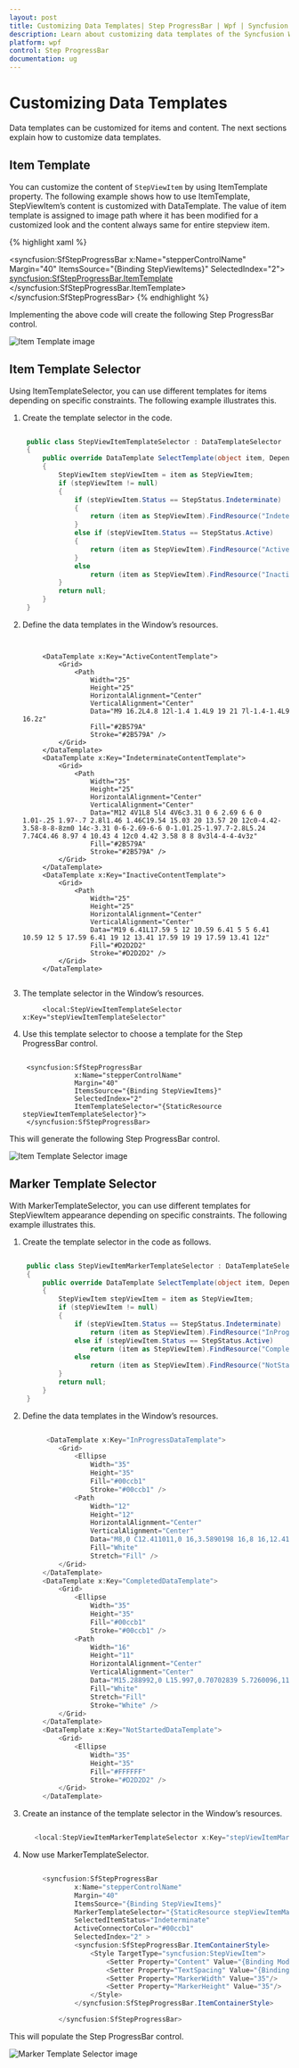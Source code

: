 ```yaml
---
layout: post
title: Customizing Data Templates| Step ProgressBar | Wpf | Syncfusion
description: Learn about customizing data templates of the Syncfusion WPF Step ProgressBar (SfStepProgressBar) control and more details.
platform: wpf
control: Step ProgressBar
documentation: ug
---
```


# Customizing Data Templates

Data templates can be customized for items and content. The next sections explain how to customize data templates.

## Item Template

You can customize the content of `StepViewItem` by using ItemTemplate property. The following example shows how to use ItemTemplate, StepViewItem’s content is customized with DataTemplate. The value of item template is assigned to image path where it has been modified for a customized look and the content always same for entire stepview item.


{% highlight xaml %}

 <syncfusion:SfStepProgressBar
                x:Name="stepperControlName"
                Margin="40"
                ItemsSource="{Binding StepViewItems}"
                SelectedIndex="2">
                <syncfusion:SfStepProgressBar.ItemTemplate>
                    <DataTemplate>
                        <Grid>
                            <Path
                    Width="25"
                    Height="25"
                    HorizontalAlignment="Center"
                    VerticalAlignment="Center"
                    Data="M9 16.2L4.8 12l-1.4 1.4L9 19 21 7l-1.4-1.4L9 16.2z"
                    Fill="#2B579A"
                    Stroke="#2B579A" />
                        </Grid>
                    </DataTemplate>
                </syncfusion:SfStepProgressBar.ItemTemplate>
            </syncfusion:SfStepProgressBar>
{% endhighlight %}

Implementing the above code will create the following Step ProgressBar control.



![Item Template image](Customizing-Data-Templates_images/Customizing-Data-Templates_img1.png)



## Item Template Selector

Using ItemTemplateSelector, you can use different templates for items depending on specific constraints. The following example illustrates this.

1. Create the template selector in the code.


   ~~~csharp

	public class StepViewItemTemplateSelector : DataTemplateSelector
    {
        public override DataTemplate SelectTemplate(object item, DependencyObject container)
        {
            StepViewItem stepViewItem = item as StepViewItem;
            if (stepViewItem != null)
            {
                if (stepViewItem.Status == StepStatus.Indeterminate)
                {
                    return (item as StepViewItem).FindResource("IndeterminateContentTemplate") as DataTemplate;
                }
                else if (stepViewItem.Status == StepStatus.Active)
                {
                    return (item as StepViewItem).FindResource("ActiveContentTemplate") as DataTemplate;
                }
                else
                    return (item as StepViewItem).FindResource("InactiveContentTemplate") as DataTemplate;
            }
            return null;
        }
    }

   ~~~


2. Define the data templates in the Window’s resources.


   ~~~xaml


		<DataTemplate x:Key="ActiveContentTemplate">
            <Grid>
                <Path
                    Width="25"
                    Height="25"
                    HorizontalAlignment="Center"
                    VerticalAlignment="Center"
                    Data="M9 16.2L4.8 12l-1.4 1.4L9 19 21 7l-1.4-1.4L9 16.2z"
                    Fill="#2B579A"
                    Stroke="#2B579A" />
            </Grid>
        </DataTemplate>
        <DataTemplate x:Key="IndeterminateContentTemplate">
            <Grid>
                <Path
                    Width="25"
                    Height="25"
                    HorizontalAlignment="Center"
                    VerticalAlignment="Center"
                    Data="M12 4V1L8 5l4 4V6c3.31 0 6 2.69 6 6 0 1.01-.25 1.97-.7 2.8l1.46 1.46C19.54 15.03 20 13.57 20 12c0-4.42-3.58-8-8-8zm0 14c-3.31 0-6-2.69-6-6 0-1.01.25-1.97.7-2.8L5.24 7.74C4.46 8.97 4 10.43 4 12c0 4.42 3.58 8 8 8v3l4-4-4-4v3z"
                    Fill="#2B579A"
                    Stroke="#2B579A" />
            </Grid>
        </DataTemplate>
        <DataTemplate x:Key="InactiveContentTemplate">
            <Grid>
                <Path
                    Width="25"
                    Height="25"
                    HorizontalAlignment="Center"
                    VerticalAlignment="Center"
                    Data="M19 6.41L17.59 5 12 10.59 6.41 5 5 6.41 10.59 12 5 17.59 6.41 19 12 13.41 17.59 19 19 17.59 13.41 12z"
                    Fill="#D2D2D2"
                    Stroke="#D2D2D2" />
            </Grid>
        </DataTemplate>
        
   ~~~



3. The template selector in the Window’s resources.




   ~~~xaml
		<local:StepViewItemTemplateSelector x:Key="stepViewItemTemplateSelector"

   ~~~



4. Use this template selector to choose a template for the Step ProgressBar control.


   ~~~xaml

	<syncfusion:SfStepProgressBar
                x:Name="stepperControlName"
                Margin="40"
                ItemsSource="{Binding StepViewItems}"
                SelectedIndex="2"
                ItemTemplateSelector="{StaticResource stepViewItemTemplateSelector}">
    </syncfusion:SfStepProgressBar>

   ~~~


This will generate the following Step ProgressBar control.



![Item Template Selector image](Customizing-Data-Templates_images/Customizing-Data-Templates_img2.png)


## Marker Template Selector

With MarkerTemplateSelector, you can use different templates for StepViewItem appearance depending on specific constraints. The following example illustrates this.

1. Create the template selector in the code as follows.


   ~~~csharp

	public class StepViewItemMarkerTemplateSelector : DataTemplateSelector
    {
        public override DataTemplate SelectTemplate(object item, DependencyObject container)
        {
            StepViewItem stepViewItem = item as StepViewItem;
            if (stepViewItem != null)
            {
                if (stepViewItem.Status == StepStatus.Indeterminate)
                    return (item as StepViewItem).FindResource("InProgressDataTemplate") as DataTemplate;
                else if (stepViewItem.Status == StepStatus.Active)
                    return (item as StepViewItem).FindResource("CompletedDataTemplate") as DataTemplate;
                else
                    return (item as StepViewItem).FindResource("NotStartedDataTemplate") as DataTemplate;
            }
            return null;
        }
    }

   ~~~


2. Define the data templates in the Window’s resources.

   ~~~csharp

		 <DataTemplate x:Key="InProgressDataTemplate">
            <Grid>
                <Ellipse
                    Width="35"
                    Height="35"
                    Fill="#00ccb1"
                    Stroke="#00ccb1" />
                <Path
                    Width="12"
                    Height="12"
                    HorizontalAlignment="Center"
                    VerticalAlignment="Center"
                    Data="M8,0 C12.411011,0 16,3.5890198 16,8 16,12.411011 12.411011,16 8,16 3.5889893,16 0,12.411011 0,8 0,3.5890198 3.5889893,0 8,0 z"
                    Fill="White"
                    Stretch="Fill" />
            </Grid>
        </DataTemplate>
        <DataTemplate x:Key="CompletedDataTemplate">
            <Grid>
                <Ellipse
                    Width="35"
                    Height="35"
                    Fill="#00ccb1"
                    Stroke="#00ccb1" />
                <Path
                    Width="16"
                    Height="11"
                    HorizontalAlignment="Center"
                    VerticalAlignment="Center"
                    Data="M15.288992,0 L15.997,0.70702839 5.7260096,11.000999 0,5.8859658 0.66601563,5.1399964 5.6870084,9.6239898 z"
                    Fill="White"
                    Stretch="Fill"
                    Stroke="White" />
            </Grid>
        </DataTemplate>
        <DataTemplate x:Key="NotStartedDataTemplate">
            <Grid>
                <Ellipse
                    Width="35"
                    Height="35"
                    Fill="#FFFFFF"
                    Stroke="#D2D2D2" />
            </Grid>
        </DataTemplate>

   ~~~


3. Create an instance of the template selector in the Window’s resources.

   ~~~csharp
   
	  <local:StepViewItemMarkerTemplateSelector x:Key="stepViewItemMarkerTemplateSelector" />

   ~~~



4. Now use MarkerTemplateSelector.

   ~~~csharp

		<syncfusion:SfStepProgressBar
                x:Name="stepperControlName"
                Margin="40"
                ItemsSource="{Binding StepViewItems}"
                MarkerTemplateSelector="{StaticResource stepViewItemMarkerTemplateSelector}"
                SelectedItemStatus="Indeterminate"
                ActiveConnectorColor="#00ccb1"
                SelectedIndex="2" >
                <syncfusion:SfStepProgressBar.ItemContainerStyle>
                    <Style TargetType="syncfusion:StepViewItem">
                        <Setter Property="Content" Value="{Binding ModelText}" />
                        <Setter Property="TextSpacing" Value="{Binding TitleSpace}" />
                        <Setter Property="MarkerWidth" Value="35"/>
                        <Setter Property="MarkerHeight" Value="35"/>
                    </Style>
                </syncfusion:SfStepProgressBar.ItemContainerStyle>

            </syncfusion:SfStepProgressBar>


   ~~~


This will populate the Step ProgressBar control.



![Marker Template Selector image](Customizing-Data-Templates_images/Customizing-Data-Templates_img3.png)

  

